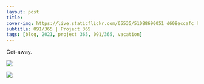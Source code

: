 ```yaml
---
layout: post
title: 
cover-img: https://live.staticflickr.com/65535/51088690051_d608eccafc_h.jpg
subtitle: 091/365 | Project 365
tags: [blog, 2021, project 365, 091/365, vacation]
---
```

<style>
  .intro-header.big-img {
    background-position:center 
  }
</style>
Get-away.
<p class="post-img-wrap">
  <img src="https://live.staticflickr.com/65535/51089235573_8c98747617_h.jpg">
</p>
<p class="post-img-wrap">
  <img src="https://live.staticflickr.com/65535/51088774732_22b387e6c3_h.jpg">
</p>
